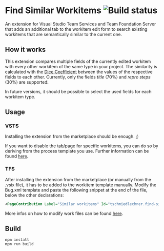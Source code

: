 # Find Similar Workitems ![Build status](https://tschmiedlechner.visualstudio.com/_apis/public/build/definitions/4b3448f4-3eac-427c-893f-e8debddf42a6/2/badge)
An extension for Visual Studio Team Services and Team Foundation Server that adds an additional tab to the workitem edit form to search existing workitems that are semantically similar to the current one.

## How it works
This extension compares multiple fields of the currently edited workitem with every other workitem of the same type in your project. The similarity is calculated with the [Dice Coefficient](https://www.npmjs.com/package/string-similarity) between the values of the respective fields to each other. Currently, only the fields *title* (70%) and *repro steps* (30%) are supported.

In future versions, it should be possible to select the used fields for each workitem type.

## Usage
### VSTS
Installing the extension from the marketplace should be enough. ;)

If you want to disable the tab/page for specific workitems, you can do so by deriving from the process template you use. Further information can be found [here](https://docs.microsoft.com/de-de/vsts/work/process/customize-process-workflow).

### TFS
After installing the extension from the marketplace (or manually from the .vsix file), it has to be added to the workitem template manually. Modify the Bug.xml template and paste the following snippet at the end of the file, below the other <Page> declarations:

```xml
<PageContribution Label="Similar workitems" Id="tschmiedlechner.find-similar-workitems.find-similar-workitems-form-page" />
```

More infos on how to modify work files can be found [here](https://docs.microsoft.com/de-de/vsts/extend/develop/configure-workitemform-extensions).

## Build
```shell
npm install
npm run build
```

